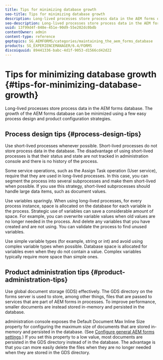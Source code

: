 ```yaml
---
title: Tips for minimizing database growth
seo-title: Tips for minimizing database growth
description: Long-lived processes store process data in the AEM forms database. The growth of the AEM forms database can be minimized using a few easy process design and product configuration strategies.
seo-description: Long-lived processes store process data in the AEM forms database. The growth of the AEM forms database can be minimized using a few easy process design and product configuration strategies.
uuid: 13f99d4f-848e-451e-90d9-55e202dc0bdb
contentOwner: admin
content-type: reference
geptopics: SG_AEMFORMS/categories/maintaining_the_aem_forms_database
products: SG_EXPERIENCEMANAGER/6.4/FORMS
discoiquuid: 89441336-babc-4d1f-9053-d1566cd42d22
---
```


# Tips for minimizing database growth {#tips-for-minimizing-database-growth}

Long-lived processes store process data in the AEM forms database. The growth of the AEM forms database can be minimized using a few easy process design and product configuration strategies.

## Process design tips {#process-design-tips}

Use short-lived processes whenever possible. Short-lived processes do not store process data in the database. The disadvantage of using short-lived processes is that their status and state are not tracked in administration console and there is no history of the process.

Some service operations, such as the Assign Task operation (User service), require that they are used in long-lived processes. In this case, you can segment the process into several subprocesses and make them short-lived when possible. If you use this strategy, short-lived subprocesses should handle large data items, such as document values.

Use variables sparingly. When using long-lived processes, for every process instance, space is allocated on the database for each variable in the process. Strategic use of variables can save a considerable amount of space. For example, you can overwrite variable values when old values are no longer needed in the process. And delete any variables that you have created and are not using. You can validate the process to find unused variables.

Use simple variable types (for example, string or int) and avoid using complex variable types when possible. Database space is allocated for variables even when they do not contain a value. Complex variables typically require more space than simple ones.

## Product administration tips {#product-administration-tips}

Use global document storage (GDS) effectively. The GDS directory on the forms server is used to store, among other things, files that are passed to services that are part of AEM forms in processes. To improve performance, smaller documents are instead stored in-memory and persisted in the database.

administration console exposes the Default Document Max Inline Size property for configuring the maximum size of documents that are stored in-memory and persisted in the database. (See [Configure general AEM forms settings](/help/forms/using/admin-help/configure-general-aem-forms-settings.md#configure-general-aem-forms-settings).) If you set this property to a low value, most documents are persisted in the GDS directory instead of in the database. The advantage is that you can more easily delete the files when they are no longer needed when they are stored in the GDS directory.
